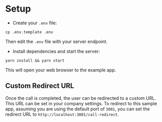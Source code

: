 # Setup

* Create your `.env` file:

```
cp .env.template .env
```

Then edit the `.env` file with your server endpoint.

* Install dependencies and start the server:

```
yarn install && yarn start
```

This will open your web browser to the example app.

## Custom Redirect URL

Once the call is completed, the user can be redirected to a custom URL. This URL can be set in your company settings.
To redirect to this sample app, assuming you are using the default port of `3001`, you can set the redirect URL to `http://localhost:3001/call-redirect`.
